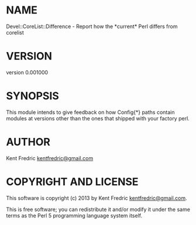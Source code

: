 # NAME

Devel::CoreList::Difference - Report how the \*current\* Perl differs from corelist

# VERSION

version 0.001000

# SYNOPSIS

This module intends to give feedback on how Config{\*} paths contain
modules at versions other than the ones that shipped with your factory perl.

# AUTHOR

Kent Fredric <kentfredric@gmail.com>

# COPYRIGHT AND LICENSE

This software is copyright (c) 2013 by Kent Fredric <kentfredric@gmail.com>.

This is free software; you can redistribute it and/or modify it under
the same terms as the Perl 5 programming language system itself.
